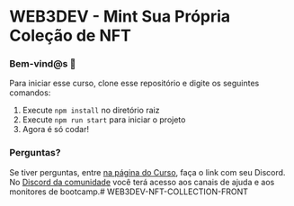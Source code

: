 # WEB3DEV - Mint Sua Própria Coleção de NFT

### **Bem-vind@s 👋**
Para iniciar esse curso, clone esse repositório e digite os seguintes comandos:

1. Execute `npm install` no diretório raiz
2. Execute `npm run start` para iniciar o projeto
3. Agora é só codar!

### **Perguntas?**
Se tiver perguntas, entre [na página do Curso](https://bootcamp.web3dev.com.br/courses/NFT_Collection), faça o link com seu Discord. No [Discord da comunidade](https://discord.web3dev.com.br) você terá acesso aos canais de ajuda e aos monitores de bootcamp.# WEB3DEV-NFT-COLLECTION-FRONT
